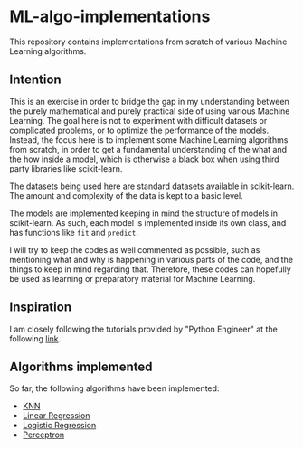 # ML-algo-implementations
This repository contains implementations from scratch of various Machine Learning algorithms.

## Intention
This is an exercise in order to bridge the gap in my understanding between the purely mathematical and purely practical side of using various Machine Learning. The goal here is not to experiment with difficult datasets or complicated problems, or to optimize the performance of the models. Instead, the focus here is to implement some Machine Learning algorithms from scratch, in order to get a fundamental understanding of the what and the how inside a model, which is otherwise a black box when using third party libraries like scikit-learn.

The datasets being used here are standard datasets available in scikit-learn. The amount and complexity of the data is kept to a basic level.

The models are implemented keeping in mind the structure of models in scikit-learn. As such, each model is implemented inside its own class, and has functions like `fit` and `predict`.

I will try to keep the codes as well commented as possible, such as mentioning what and why is happening in various parts of the code, and the things to keep in mind regarding that. Therefore, these codes can hopefully be used as learning or preparatory material for Machine Learning.

## Inspiration
I am closely following the tutorials provided by "Python Engineer" at the following [link](https://www.youtube.com/playlist?list=PLqnslRFeH2Upcrywf-u2etjdxxkL8nl7E).

## Algorithms implemented
So far, the following algorithms have been implemented:
- [KNN](https://github.com/azfar-imtiaz/ML-algo-implementations/tree/master/KNN)
- [Linear Regression](https://github.com/azfar-imtiaz/ML-algo-implementations/tree/master/LinearRegression)
- [Logistic Regression](https://github.com/azfar-imtiaz/ML-algo-implementations/tree/master/LogisticRegression)
- [Perceptron](https://github.com/azfar-imtiaz/ML-algo-implementations/tree/master/Perceptron)